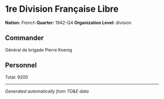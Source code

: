 # 1re Division Française Libre

**Nation:** French
**Quarter:** 1942-Q4
**Organization Level:** division

## Commander

Général de brigade Pierre Koenig

## Personnel

Total: 9200

---
*Generated automatically from TO&E data*
